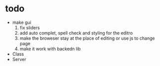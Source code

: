 # todo
* make gui
	1. fix sliders 
	2. add auto complet, spell check and styling for the editro
	3. make the broweser stay at the place of editing or use js to change page
	4. make it work with backedn lib
* Class
* Server